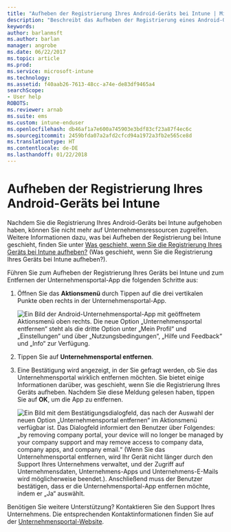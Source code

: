 ```yaml
---
title: "Aufheben der Registrierung Ihres Android-Geräts bei Intune | Microsoft-Dokumentation"
description: "Beschreibt das Aufheben der Registrierung eines Android-Geräts bei Intune."
keywords: 
author: barlanmsft
ms.author: barlan
manager: angrobe
ms.date: 06/22/2017
ms.topic: article
ms.prod: 
ms.service: microsoft-intune
ms.technology: 
ms.assetid: f40aab26-7613-48cc-a74e-de83df9465a4
searchScope:
- User help
ROBOTS: 
ms.reviewer: arnab
ms.suite: ems
ms.custom: intune-enduser
ms.openlocfilehash: db46af1a7e600a745903e3bdf83cf23a87f4ec6c
ms.sourcegitcommit: 2459bfda07a2afd2cfcd94a1972a3fb2e565ce8d
ms.translationtype: HT
ms.contentlocale: de-DE
ms.lasthandoff: 01/22/2018
---
```

# <a name="how-to-unenroll-your-android-device-from-intune"></a>Aufheben der Registrierung Ihres Android-Geräts bei Intune

Nachdem Sie die Registrierung Ihres Android-Geräts bei Intune aufgehoben haben, können Sie nicht mehr auf Unternehmensressourcen zugreifen.  Weitere Informationen dazu, was bei Aufheben der Registrierung bei Intune geschieht, finden Sie unter [Was geschieht, wenn Sie die Registrierung Ihres Geräts bei Intune aufheben?](what-happens-if-you-unenroll-your-device-from-intune-android.md) (Was geschieht, wenn Sie die Registrierung Ihres Geräts bei Intune aufheben?).

Führen Sie zum Aufheben der Registrierung Ihres Geräts bei Intune und zum Entfernen der Unternehmensportal-App die folgenden Schritte aus:

1. Öffnen Sie das **Aktionsmenü** durch Tippen auf die drei vertikalen Punkte oben rechts in der Unternehmensportal-App. 

   ![Ein Bild der Android-Unternehmensportal-App mit geöffnetem Aktionsmenü oben rechts. Die neue Option „Unternehmensportal entfernen“ steht als die dritte Option unter „Mein Profil“ und „Einstellungen“ und über „Nutzungsbedingungen“, „Hilfe und Feedback“ und „Info“ zur Verfügung.](./media/android_remove_cp_menu_action_after_1705.png)

2. Tippen Sie auf **Unternehmensportal entfernen**.

3. Eine Bestätigung wird angezeigt, in der Sie gefragt werden, ob Sie das Unternehmensportal wirklich entfernen möchten. Sie bietet einige Informationen darüber, was geschieht, wenn Sie die Registrierung Ihres Geräts aufheben. Nachdem Sie diese Meldung gelesen haben, tippen Sie auf **OK**, um die App zu entfernen. 

   ![Ein Bild mit dem Bestätigungsdialogfeld, das nach der Auswahl der neuen Option „Unternehmensportal entfernen“ im Aktionsmenü verfügbar ist. Das Dialogfeld informiert den Benutzer über Folgendes: „by removing company portal, your device will no longer be managed by your company support and may remove access to company data, company apps, and company email.“ (Wenn Sie das Unternehmensportal entfernen, wird Ihr Gerät nicht länger durch den Support Ihres Unternehmens verwaltet, und der Zugriff auf Unternehmensdaten, Unternehmens-Apps und Unternehmens-E-Mails wird möglicherweise beendet.). Anschließend muss der Benutzer bestätigen, dass er die Unternehmensportal-App entfernen möchte, indem er „Ja“ auswählt.](./media/android_remove_cp_menu_confirmation_after_1705.png)

Benötigen Sie weitere Unterstützung? Kontaktieren Sie den Support Ihres Unternehmens. Die entsprechenden Kontaktinformationen finden Sie auf der [Unternehmensportal-Website](https://portal.manage.microsoft.com#HelpDeskDialog).
